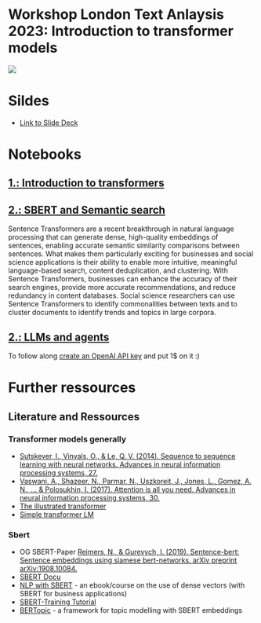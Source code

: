 # Workshop London Text Anlaysis 2023: Introduction to transformer models

![](https://jalammar.github.io/images/transformer-ber-ulmfit-elmo.png)

# Sildes

* [Link to Slide Deck](https://openai.com/product#made-for-developers](https://docs.google.com/presentation/d/1KUpX_vW1Y4xQL5NJ-GJeWTCtC9SghuCsMpSeNDOynJE/edit?usp=sharing)https://docs.google.com/presentation/d/1KUpX_vW1Y4xQL5NJ-GJeWTCtC9SghuCsMpSeNDOynJE/edit?usp=sharing)

# Notebooks

## [1.: Introduction to transformers]()

## [2.: SBERT and Semantic search](https://colab.research.google.com/github/daniel-hain/workshop_london_nlp_2023/blob/main/notebooks/workshop_sbert_similarity.ipynb)

Sentence Transformers are a recent breakthrough in natural language processing that can generate dense, high-quality embeddings of sentences, enabling accurate semantic similarity comparisons between sentences. What makes them particularly exciting for businesses and social science applications is their ability to enable more intuitive, meaningful language-based search, content deduplication, and clustering. With Sentence Transformers, businesses can enhance the accuracy of their search engines, provide more accurate recommendations, and reduce redundancy in content databases. Social science researchers can use Sentence Transformers to identify commonalities between texts and to cluster documents to identify trends and topics in large corpora.

## [2.: LLMs and agents]()

To follow along [create an OpenAI API key](https://openai.com/product#made-for-developers) and put 1$ on it :)

# Further ressources

## Literature and Ressources

### Transformer models generally
* [Sutskever, I., Vinyals, O., & Le, Q. V. (2014). Sequence to sequence learning with neural networks. Advances in neural information processing systems, 27.](https://proceedings.neurips.cc/paper/5346-sequence-to-sequence-learning-with-neural-)
* [Vaswani, A., Shazeer, N., Parmar, N., Uszkoreit, J., Jones, L., Gomez, A. N., ... & Polosukhin, I. (2017). Attention is all you need. Advances in neural information processing systems, 30.](https://proceedings.neurips.cc/paper/7181-attention-is-all)
* [The illustrated transformer](https://jalammar.github.io/illustrated-transformer/)
* [Simple transformer LM](https://colab.research.google.com/github/jalammar/jalammar.github.io/blob/master/notebooks/Simple_Transformer_Language_Model.ipynb#scrollTo=BstYQU6NkkDA)

### Sbert 
* OG SBERT-Paper [Reimers, N., & Gurevych, I. (2019). Sentence-bert: Sentence embeddings using siamese bert-networks. arXiv preprint arXiv:1908.10084.](https://arxiv.org/abs/1908.10084)
* [SBERT Docu](https://www.sbert.net)
* [NLP with SBERT](https://www.pinecone.io/learn/nlp/) - an ebook/course on the use of dense vectors (with SBERT for business applications)
* [SBERT-Training Tutorial](https://huggingface.co/blog/how-to-train-sentence-transformers)
* [BERTopic](https://maartengr.github.io/BERTopic/index.html) - a framework for topic modelling with SBERT embeddings



